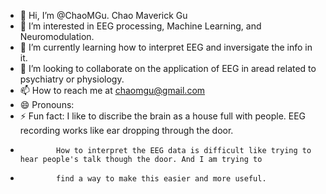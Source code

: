 - 👋 Hi, I’m @ChaoMGu. Chao Maverick Gu
- 👀 I’m interested in EEG processing, Machine Learning, and Neuromodulation.
- 🌱 I’m currently learning how to interpret EEG and inversigate the info in it.
- 💞️ I’m looking to collaborate on the application of EEG in aread related to psychiatry or physiology.
- 📫 How to reach me at chaomgu@gmail.com
- 😄 Pronouns: 
- ⚡ Fun fact: I like to discribe the brain as a house full with people. EEG recording works like ear dropping through the door.
-             How to interpret the EEG data is difficult like trying to hear people's talk though the door. And I am trying to
-             find a way to make this easier and more useful.

<!---
ChaoMGu/ChaoMGu is a ✨ special ✨ repository because its `README.md` (this file) appears on your GitHub profile.
You can click the Preview link to take a look at your changes.
--->

